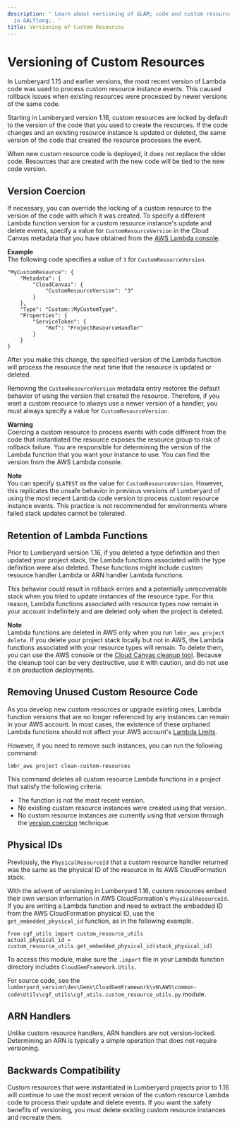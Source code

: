 ```yaml
---
description: ' Learn about versioning of &LAM; code and custom resource instances
  in &ALYlong;. '
title: Versioning of Custom Resources
---
```

# Versioning of Custom Resources<a name="cloud-canvas-cgf-adding-aws-resources-versioning"></a>

In Lumberyard 1\.15 and earlier versions, the most recent version of Lambda code was used to process custom resource instance events\. This caused rollback issues when existing resources were processed by newer versions of the same code\.

Starting in Lumberyard version 1\.16, custom resources are locked by default to the version of the code that you used to create the resources\. If the code changes and an existing resource instance is updated or deleted, the same version of the code that created the resource processes the event\.

When new custom resource code is deployed, it does not replace the older code\. Resources that are created with the new code will be tied to the new code version\.

## Version Coercion<a name="cloud-canvas-cgf-adding-aws-resources-versioning-version-coercion"></a>

If necessary, you can override the locking of a custom resource to the version of the code with which it was created\. To specify a different Lambda function version for a custom resource instance's update and delete events, specify a value for `CustomResourceVersion` in the Cloud Canvas metadata that you have obtained from the [AWS Lambda console](https://console.aws.amazon.com/lambda/)\.

**Example**  
The following code specifies a value of `3` for `CustomResourceVersion`\.  

```
"MyCustomResource": {
    "Metadata": {
        "CloudCanvas": {
            "CustomResourceVersion": "3"
        }
    },
    "Type": "Custom::MyCustomType",
    "Properties": {
        "ServiceToken": {
            "Ref": "ProjectResourceHandler"
        }
    }
}
```

After you make this change, the specified version of the Lambda function will process the resource the next time that the resource is updated or deleted\.

Removing the `CustomResourceVersion` metadata entry restores the default behavior of using the version that created the resource\. Therefore, if you want a custom resource to always use a newer version of a handler, you must always specify a value for `CustomResourceVersion`\.

**Warning**  
Coercing a custom resource to process events with code different from the code that instantiated the resource exposes the resource group to risk of rollback failure\. You are responsible for determining the version of the Lambda function that you want your instance to use\. You can find the version from the AWS Lambda console\.

**Note**  
You can specify `$LATEST` as the value for `CustomResourceVersion`\. However, this replicates the unsafe behavior in previous versions of Lumberyard of using the most recent Lambda code version to process custom resource instance events\. This practice is not recommended for environments where failed stack updates cannot be tolerated\.

## Retention of Lambda Functions<a name="cloud-canvas-cgf-adding-aws-resources-versioning-retention-of-lambda-functions"></a>

Prior to Lumberyard version 1\.16, if you deleted a type definition and then updated your project stack, the Lambda functions associated with the type definition were also deleted\. These functions might include custom resource handler Lambda or ARN handler Lambda functions\.

This behavior could result in rollback errors and a potentially unrecoverable stack when you tried to update instances of the resource type\. For this reason, Lambda functions associated with resource types now remain in your account indefinitely and are deleted only when the project is deleted\.

**Note**  
Lambda functions are deleted in AWS only when you run `lmbr_aws project delete`\. If you delete your project stack locally but not in AWS, the Lambda functions associated with your resource types will remain\. To delete them, you can use the AWS console or the [Cloud Canvas cleanup tool](/docs/userguide/gems/cloud-canvas/administration-aws-resource-cleanup.md#cloud-canvas-administration-aws-resource-cleanup-tool)\. Because the cleanup tool can be very destructive, use it with caution, and do not use it on production deployments\.

## Removing Unused Custom Resource Code<a name="cloud-canvas-cgf-adding-aws-resources-versioning-removing-unused-custom-resource-code"></a>

As you develop new custom resources or upgrade existing ones, Lambda function versions that are no longer referenced by any instances can remain in your AWS account\. In most cases, the existence of these orphaned Lambda functions should not affect your AWS account's [Lambda Limits](https://docs.aws.amazon.com/lambda/latest/dg/limits.html)\.

However, if you need to remove such instances, you can run the following command:

```
lmbr_aws project clean-custom-resources
```

This command deletes all custom resource Lambda functions in a project that satisfy the following criteria:
+ The function is not the most recent version\.
+ No existing custom resource instances were created using that version\.
+ No custom resource instances are currently using that version through the [version coercion](#cloud-canvas-cgf-adding-aws-resources-versioning-version-coercion) technique\.

## Physical IDs<a name="cloud-canvas-cgf-adding-aws-resources-versioning-physical-ids"></a>

Previously, the `PhysicalResourceId` that a custom resource handler returned was the same as the physical ID of the resource in its AWS CloudFormation stack\.

With the advent of versioning in Lumberyard 1\.16, custom resources embed their own version information in AWS CloudFormation's `PhysicalResourceId`\. If you are writing a Lambda function and need to extract the embedded ID from the AWS CloudFormation physical ID, use the `get_embedded_physical_id` function, as in the following example\.

```
from cgf_utils import custom_resource_utils 
actual_physical_id = custom_resource_utils.get_embedded_physical_id(stack_physical_id)
```

To access this module, make sure the `.import` file in your Lambda function directory includes `CloudGemFramework.Utils`\.

For source code, see the `lumberyard_version\dev\Gems\CloudGemFramework\vN\AWS\common-code\Utils\cgf_utils\cgf_utils.custom_resource_utils.py` module\.

## ARN Handlers<a name="cloud-canvas-cgf-adding-aws-resources-versioning-arn-handlers"></a>

Unlike custom resource handlers, ARN handlers are not version\-locked\. Determining an ARN is typically a simple operation that does not require versioning\.

## Backwards Compatibility<a name="cloud-canvas-cgf-adding-aws-resources-versioning-backwards-compatibility"></a>

Custom resources that were instantiated in Lumberyard projects prior to 1\.16 will continue to use the most recent version of the custom resource Lambda code to process their update and delete events\. If you want the safety benefits of versioning, you must delete existing custom resource instances and recreate them\.